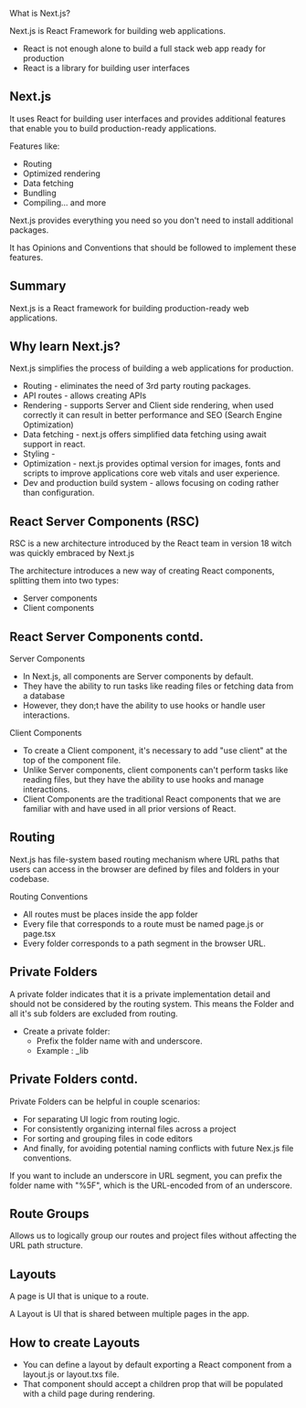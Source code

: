 What is Next.js?

Next.js is React Framework for building web applications.

- React is not enough alone to build a full stack web app ready for production
- React is a library for building user interfaces

## Next.js

It uses React for building user interfaces and provides additional features that enable you to build production-ready applications.

Features like:

- Routing
- Optimized rendering
- Data fetching
- Bundling
- Compiling... and more

Next.js provides everything you need so you don't need to install additional packages.

It has Opinions and Conventions that should be followed to implement these features.

## Summary

Next.js is a React framework for building production-ready web applications.

## Why learn Next.js?

Next.js simplifies the process of building a web applications for production.

- Routing - eliminates the need of 3rd party routing packages.
- API routes - allows creating APIs
- Rendering - supports Server and Client side rendering, when used correctly it can result in better performance and SEO (Search Engine Optimization)
- Data fetching - next.js offers simplified data fetching using await support in react.
- Styling -
- Optimization - next.js provides optimal version for images, fonts and scripts to improve applications core web vitals and user experience.
- Dev and production build system - allows focusing on coding rather than configuration.

## React Server Components (RSC)

RSC is a new architecture introduced by the React team in version 18 witch was quickly embraced by Next.js

The architecture introduces a new way of creating React components, splitting them into two types:

- Server components
- Client components

## React Server Components contd.

Server Components

- In Next.js, all components are Server components by default.
- They have the ability to run tasks like reading files or fetching data from a database
- However, they don;t have the ability to use hooks or handle user interactions.

Client Components

- To create a Client component, it's necessary to add "use client" at the top of the component file.
- Unlike Server components, client components can't perform tasks like reading files, but they have the ability to use hooks and manage interactions.
- Client Components are the traditional React components that we are familiar with and have used in all prior versions of React.

## Routing

Next.js has file-system based routing mechanism where URL paths that users can access in the browser are defined by files and folders in your codebase.

Routing Conventions

- All routes must be places inside the app folder
- Every file that corresponds to a route must be named page.js or page.tsx
- Every folder corresponds to a path segment in the browser URL.

## Private Folders

A private folder indicates that it is a private implementation detail and should not be considered by the routing system.
This means the Folder and all it's sub folders are excluded from routing.

- Create a private folder:
  - Prefix the folder name with and underscore.
  - Example : \_lib

## Private Folders contd.

Private Folders can be helpful in couple scenarios:

- For separating UI logic from routing logic.
- For consistently organizing internal files across a project
- For sorting and grouping files in code editors
- And finally, for avoiding potential naming conflicts with future Nex.js file conventions.

If you want to include an underscore in URL segment, you can prefix the folder name with "%5F", which is the URL-encoded from of an underscore.

## Route Groups

Allows us to logically group our routes and project files without affecting the URL path structure.

## Layouts

A page is UI that is unique to a route.

A Layout is UI that is shared between multiple pages in the app.

## How to create Layouts

- You can define a layout by default exporting a React component from a layout.js or layout.txs file.
- That component should accept a children prop that will be populated with a child page during rendering.
